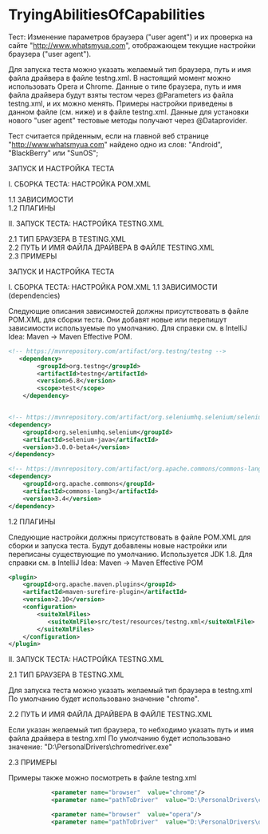 # TryingAbilitiesOfCapabilities



Тест: Изменение параметров браузера ("user agent") и их проверка на сайте "http://www.whatsmyua.com",
отображающем текущие  настройки браузера ("user agent"). 

Для запуска теста можно указать желаемый тип браузера, путь и имя файла драйвера 
в файле testng.xml.  В настоящий момент можно использовать Opera и Chrome. Данные о 
типе браузера, путь и имя файла драйвера будут взяты тестом через @Parameters из файла 
testng.xml, и их можно менять. Примеры настройки приведены в данном файле (см. ниже) 
и в файле testng.xml. Данные для установки нового "user agent" тестовые методы получают
через @Dataprovider.

Тест считается прйденным, если на главной веб странице "http://www.whatsmyua.com" найдено 
одно из слов: "Android", "BlackBerry" или "SunOS"; 

ЗАПУСК И НАСТРОЙКА ТЕСТА<br />

I. СБОРКА ТЕСТА: НАСТРОЙКА POM.XML<br />

1.1 ЗАВИСИМОСТИ<br />
1.2 ПЛАГИНЫ<br />

II. ЗАПУСК ТЕСТА: НАСТРОЙКА TESTNG.XML<br />

2.1 ТИП БРАУЗЕРА В TESTING.XML<br />
2.2 ПУТЬ И ИМЯ ФАЙЛА ДРАЙВЕРА В ФАЙЛЕ TESTING.XML<br />
2.3 ПРИМЕРЫ<br />

ЗАПУСК И НАСТРОЙКА ТЕСТА

I. СБОРКА ТЕСТА: НАСТРОЙКА POM.XML
1.1 ЗАВИСИМОСТИ (dependencies)

Следующие описания зависимостей должны присутствовать в файле POM.XML для сборки теста. Они добавят новые или 
перепишут зависимости используемые по умолчанию. Для справки см. в IntelliJ Idea: Maven -> Maven Effective POM.

```xml
<!-- https://mvnrepository.com/artifact/org.testng/testng -->
   <dependency>
        <groupId>org.testng</groupId>
        <artifactId>testng</artifactId>
        <version>6.8</version>
        <scope>test</scope>
    </dependency>


<!-- https://mvnrepository.com/artifact/org.seleniumhq.selenium/selenium-java -->
<dependency>
    <groupId>org.seleniumhq.selenium</groupId>
    <artifactId>selenium-java</artifactId>
    <version>3.0.0-beta4</version>
</dependency>

<!-- https://mvnrepository.com/artifact/org.apache.commons/commons-lang3 -->
<dependency>
    <groupId>org.apache.commons</groupId>
    <artifactId>commons-lang3</artifactId>
    <version>3.4</version>
</dependency>
```

1.2 ПЛАГИНЫ

Следующие настройки должны присутствовать в файле POM.XML для сборки и запуска теста. Будут добавлены
новые настройки или переписаны существующие по умолчанию. Используется JDK 1.8. 
Для справки см. в IntelliJ Idea: Maven -> Maven Effective POM

```xml
<plugin>
    <groupId>org.apache.maven.plugins</groupId>
    <artifactId>maven-surefire-plugin</artifactId>
    <version>2.10</version>
    <configuration>
        <suiteXmlFiles>
           <suiteXmlFile>src/test/resources/testng.xml</suiteXmlFile>
        </suiteXmlFiles>
    </configuration>
</plugin>
```
II. ЗАПУСК ТЕСТА: НАСТРОЙКА TESTNG.XML

2.1 ТИП БРАУЗЕРА В TESTNG.XML

Для запуска теста можно указать желаемый тип браузера в testng.xml По умолчанию будет использовано значение "chrome".

2.2 ПУТЬ И ИМЯ ФАЙЛА ДРАЙВЕРА В ФАЙЛЕ TESTNG.XML

Если указан желаемый тип браузера, то небходимо указать путь и имя файла драйвера в testng.xml По умолчанию будет 
использовано значение: "D:\PersonalDrivers\chromedriver.exe"

2.3 ПРИМЕРЫ 

Примеры также можно посмотреть в файле testng.xml

```xml
            <parameter name="browser"  value="chrome"/>
            <parameter name="pathToDriver"  value="D:\PersonalDrivers\chromedriver.exe"/>

            <parameter name="browser"  value="opera"/>
            <parameter name="pathToDriver"  value="D:\PersonalDrivers\operadriver.exe"/>
```

